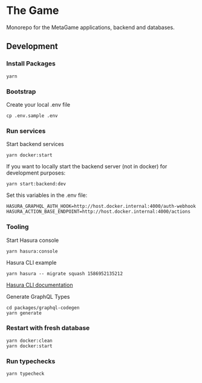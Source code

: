 # The Game

Monorepo for the MetaGame applications, backend and databases.


## Development

### Install Packages

```shell script
yarn
```

### Bootstrap

Create your local .env file

```shell script
cp .env.sample .env
```

### Run services

Start backend services

```shell script
yarn docker:start
```

If you want to locally start the backend server (not in docker) for development purposes: 
 
```shell script
yarn start:backend:dev
```

Set this variables in the .env file:
```
HASURA_GRAPHQL_AUTH_HOOK=http://host.docker.internal:4000/auth-webhook
HASURA_ACTION_BASE_ENDPOINT=http://host.docker.internal:4000/actions
```

### Tooling

Start Hasura console

```shell script
yarn hasura:console
```

Hasura CLI example

```shell script
yarn hasura -- migrate squash 1586952135212
```

[Hasura CLI documentation](https://hasura.io/docs/1.0/graphql/manual/hasura-cli/index.html)

Generate GraphQL Types

```shell script
cd packages/graphql-codegen
yarn generate
```

### Restart with fresh database

```shell script
yarn docker:clean
yarn docker:start
```

### Run typechecks

```shell script
yarn typecheck
```
